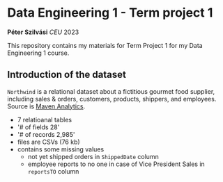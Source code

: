 # Data Engineering 1 - Term project 1

**Péter Szilvási**
*CEU*
2023

This repository contains my materials for Term Project 1 for my Data Engineering 1 course.
## Introduction of the dataset
`Northwind` is a relational dataset about a fictitious gourmet food supplier, including sales & orders, customers, products, shippers, and employees.
Source is [Maven Analytics](https://mavenanalytics.io/data-playground?search=Northwind).
 - 7 relatioanal tables
 - '# of fields 28'
 - '# of records 2,985'
 - files are CSVs (76 kb)
 - contains some missing values
      - not yet shipped orders in `ShippedDate` column
      - employee reports to no one in case of Vice President Sales in `reportsTO` column
 
